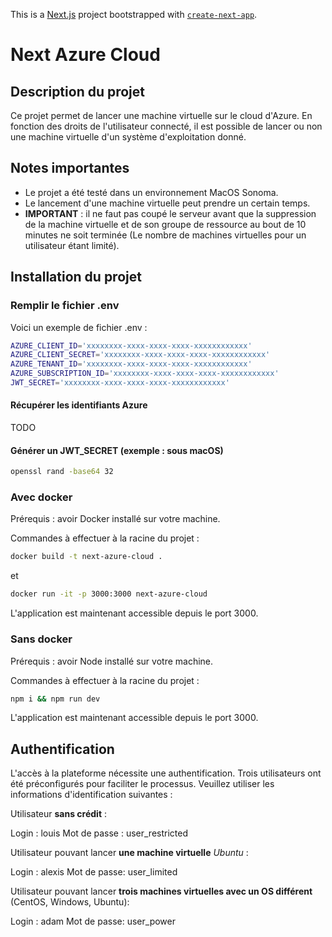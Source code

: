 This is a [Next.js](https://nextjs.org/) project bootstrapped with [`create-next-app`](https://github.com/vercel/next.js/tree/canary/packages/create-next-app).

# Next Azure Cloud

## Description du projet

Ce projet permet de lancer une machine virtuelle sur le cloud d'Azure. En fonction des droits de l'utilisateur connecté, il est possible de lancer ou non une machine virtuelle d'un système d'exploitation donné.

## Notes importantes

- Le projet a été testé dans un environnement MacOS Sonoma.
- Le lancement d'une machine virtuelle peut prendre un certain temps.
- **IMPORTANT** : il ne faut pas coupé le serveur avant que la suppression de la machine virtuelle et de son groupe de ressource au bout de 10 minutes ne soit terminée (Le nombre de machines virtuelles pour un utilisateur étant limité).

## Installation du projet

### Remplir le fichier .env

Voici un exemple de fichier .env :

```bash
AZURE_CLIENT_ID='xxxxxxxx-xxxx-xxxx-xxxx-xxxxxxxxxxxx'
AZURE_CLIENT_SECRET='xxxxxxxx-xxxx-xxxx-xxxx-xxxxxxxxxxxx'
AZURE_TENANT_ID='xxxxxxxx-xxxx-xxxx-xxxx-xxxxxxxxxxxx'
AZURE_SUBSCRIPTION_ID='xxxxxxxx-xxxx-xxxx-xxxx-xxxxxxxxxxxx'
JWT_SECRET='xxxxxxxx-xxxx-xxxx-xxxx-xxxxxxxxxxxx'
```

#### Récupérer les identifiants Azure

TODO 

#### Générer un JWT_SECRET (exemple : sous macOS)

```bash
openssl rand -base64 32
```

### Avec docker

Prérequis : avoir Docker installé sur votre machine.

Commandes à effectuer à la racine du projet :

```bash
docker build -t next-azure-cloud .
```

et

```bash
docker run -it -p 3000:3000 next-azure-cloud
```

L'application est maintenant accessible depuis le port 3000.

### Sans docker

Prérequis : avoir Node installé sur votre machine.

Commandes à effectuer à la racine du projet :

```bash
npm i && npm run dev
```

L'application est maintenant accessible depuis le port 3000.

## Authentification

L'accès à la plateforme nécessite une authentification. Trois utilisateurs ont été préconfigurés pour faciliter le processus. Veuillez utiliser les informations d'identification suivantes :

Utilisateur **sans crédit** :

Login : louis
Mot de passe : user_restricted

Utilisateur pouvant lancer **une machine virtuelle** *Ubuntu* :

Login : alexis
Mot de passe: user_limited

Utilisateur pouvant lancer **trois machines virtuelles avec un OS différent** (CentOS, Windows, Ubuntu):

Login : adam
Mot de passe: user_power
